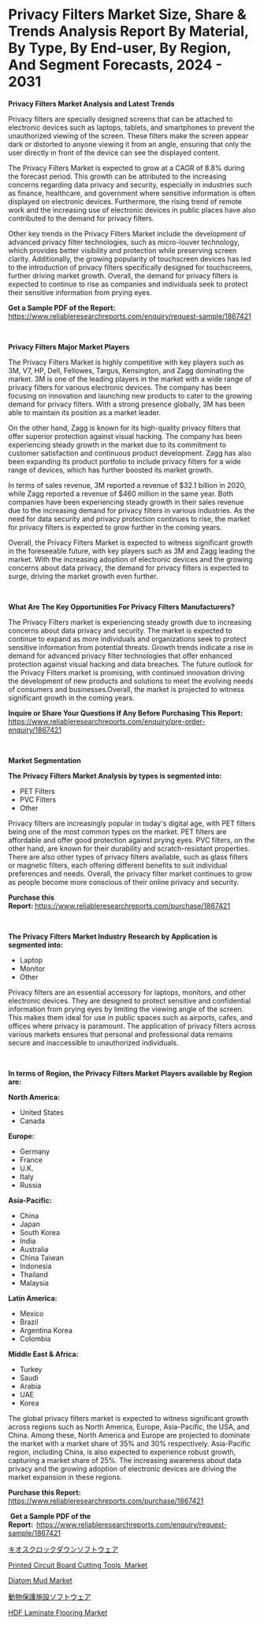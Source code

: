 <p><h1>Privacy Filters Market Size, Share & Trends Analysis Report By Material, By Type, By End-user, By Region, And Segment Forecasts, 2024 - 2031</h1></p><p><strong>Privacy Filters Market Analysis and Latest Trends</strong></p>
<p><p>Privacy filters are specially designed screens that can be attached to electronic devices such as laptops, tablets, and smartphones to prevent the unauthorized viewing of the screen. These filters make the screen appear dark or distorted to anyone viewing it from an angle, ensuring that only the user directly in front of the device can see the displayed content.</p><p>The Privacy Filters Market is expected to grow at a CAGR of 8.8% during the forecast period. This growth can be attributed to the increasing concerns regarding data privacy and security, especially in industries such as finance, healthcare, and government where sensitive information is often displayed on electronic devices. Furthermore, the rising trend of remote work and the increasing use of electronic devices in public places have also contributed to the demand for privacy filters.</p><p>Other key trends in the Privacy Filters Market include the development of advanced privacy filter technologies, such as micro-louver technology, which provides better visibility and protection while preserving screen clarity. Additionally, the growing popularity of touchscreen devices has led to the introduction of privacy filters specifically designed for touchscreens, further driving market growth. Overall, the demand for privacy filters is expected to continue to rise as companies and individuals seek to protect their sensitive information from prying eyes.</p></p>
<p><strong>Get a Sample PDF of the Report:&nbsp;</strong> <a href="https://www.reliableresearchreports.com/enquiry/request-sample/1867421">https://www.reliableresearchreports.com/enquiry/request-sample/1867421</a></p>
<p>&nbsp;</p>
<p><strong>Privacy Filters Major Market Players</strong></p>
<p><p>The Privacy Filters Market is highly competitive with key players such as 3M, V7, HP, Dell, Fellowes, Targus, Kensington, and Zagg dominating the market. 3M is one of the leading players in the market with a wide range of privacy filters for various electronic devices. The company has been focusing on innovation and launching new products to cater to the growing demand for privacy filters. With a strong presence globally, 3M has been able to maintain its position as a market leader.</p><p>On the other hand, Zagg is known for its high-quality privacy filters that offer superior protection against visual hacking. The company has been experiencing steady growth in the market due to its commitment to customer satisfaction and continuous product development. Zagg has also been expanding its product portfolio to include privacy filters for a wide range of devices, which has further boosted its market growth.</p><p>In terms of sales revenue, 3M reported a revenue of $32.1 billion in 2020, while Zagg reported a revenue of $460 million in the same year. Both companies have been experiencing steady growth in their sales revenue due to the increasing demand for privacy filters in various industries. As the need for data security and privacy protection continues to rise, the market for privacy filters is expected to grow further in the coming years.</p><p>Overall, the Privacy Filters Market is expected to witness significant growth in the foreseeable future, with key players such as 3M and Zagg leading the market. With the increasing adoption of electronic devices and the growing concerns about data privacy, the demand for privacy filters is expected to surge, driving the market growth even further.</p></p>
<p>&nbsp;</p>
<p><strong>What Are The Key Opportunities For Privacy Filters Manufacturers?</strong></p>
<p><p>The Privacy Filters market is experiencing steady growth due to increasing concerns about data privacy and security. The market is expected to continue to expand as more individuals and organizations seek to protect sensitive information from potential threats. Growth trends indicate a rise in demand for advanced privacy filter technologies that offer enhanced protection against visual hacking and data breaches. The future outlook for the Privacy Filters market is promising, with continued innovation driving the development of new products and solutions to meet the evolving needs of consumers and businesses.Overall, the market is projected to witness significant growth in the coming years.</p></p>
<p><strong>Inquire or Share Your Questions If Any Before Purchasing This Report:</strong> <a href="https://www.reliableresearchreports.com/enquiry/pre-order-enquiry/1867421">https://www.reliableresearchreports.com/enquiry/pre-order-enquiry/1867421</a></p>
<p>&nbsp;</p>
<p><strong>Market Segmentation</strong></p>
<p><strong>The Privacy Filters Market Analysis by types is segmented into:</strong></p>
<p><ul><li>PET Filters</li><li>PVC Filters</li><li>Other</li></ul></p>
<p><p>Privacy filters are increasingly popular in today's digital age, with PET filters being one of the most common types on the market. PET filters are affordable and offer good protection against prying eyes. PVC filters, on the other hand, are known for their durability and scratch-resistant properties. There are also other types of privacy filters available, such as glass filters or magnetic filters, each offering different benefits to suit individual preferences and needs. Overall, the privacy filter market continues to grow as people become more conscious of their online privacy and security.</p></p>
<p><strong>Purchase this Report:&nbsp;</strong><a href="https://www.reliableresearchreports.com/purchase/1867421">https://www.reliableresearchreports.com/purchase/1867421</a></p>
<p>&nbsp;</p>
<p><strong>The Privacy Filters Market Industry Research by Application is segmented into:</strong></p>
<p><ul><li>Laptop</li><li>Monitor</li><li>Other</li></ul></p>
<p><p>Privacy filters are an essential accessory for laptops, monitors, and other electronic devices. They are designed to protect sensitive and confidential information from prying eyes by limiting the viewing angle of the screen. This makes them ideal for use in public spaces such as airports, cafes, and offices where privacy is paramount. The application of privacy filters across various markets ensures that personal and professional data remains secure and inaccessible to unauthorized individuals.</p></p>
<p>&nbsp;</p>
<p><strong>In terms of Region, the Privacy Filters Market Players available by Region are:</strong></p>
<p>
    <p> <strong> North America: </strong>
        <ul>
            <li>United States</li>
            <li>Canada</li>
        </ul>
        </p> 
    <p> <strong> Europe: </strong>
        <ul>
            <li>Germany</li>
            <li>France</li>
            <li>U.K.</li>
            <li>Italy</li>
            <li>Russia</li>
        </ul>
        </p> 
    <p> <strong> Asia-Pacific: </strong>
        <ul>
            <li>China</li>
            <li>Japan</li>
            <li>South Korea</li>
            <li>India</li>
            <li>Australia</li>
            <li>China Taiwan</li>
            <li>Indonesia</li>
            <li>Thailand</li>
            <li>Malaysia</li>
        </ul>
        </p> 
    <p> <strong> Latin America: </strong>
        <ul>
            <li>Mexico</li>
            <li>Brazil</li>
            <li>Argentina Korea</li>
            <li>Colombia</li>
        </ul>
        </p> 
    <p> <strong> Middle East & Africa: </strong>
        <ul>
            <li>Turkey</li>
            <li>Saudi</li>
            <li>Arabia</li>
            <li>UAE</li>
            <li>Korea</li>
        </ul>
    </p>
    </p>
<p><p>The global privacy filters market is expected to witness significant growth across regions such as North America, Europe, Asia-Pacific, the USA, and China. Among these, North America and Europe are projected to dominate the market with a market share of 35% and 30% respectively. Asia-Pacific region, including China, is also expected to experience robust growth, capturing a market share of 25%. The increasing awareness about data privacy and the growing adoption of electronic devices are driving the market expansion in these regions.</p></p>
<p><strong>Purchase this Report: </strong><a href="https://www.reliableresearchreports.com/purchase/1867421">https://www.reliableresearchreports.com/purchase/1867421</a></p>
<p>&nbsp;<strong>Get a Sample PDF of the Report:&nbsp;&nbsp;</strong><a href="https://www.reliableresearchreports.com/enquiry/request-sample/1867421">https://www.reliableresearchreports.com/enquiry/request-sample/1867421</a></p>
<p><strong></strong></p>
<p><p><a href="https://github.com/moulafa/Market-Research-Report-List-1/blob/main/51904416093.md">キオスクロックダウンソフトウェア</a></p><p><a href="https://issuu.com/reportprime-2/docs/printed-circuit-board-cutting-tools-market-size-20">Printed Circuit Board Cutting Tools  Market</a></p><p><a href="https://github.com/jaidynmorantestelletmjzya/Market-Research-Report-List-1/blob/main/diatom-mud-market.md">Diatom Mud Market</a></p><p><a href="https://github.com/SantosDicki04/Market-Research-Report-List-1/blob/main/46640236094.md">動物保護施設ソフトウェア</a></p><p><a href="https://github.com/ruddyyedelwadw/Market-Research-Report-List-1/blob/main/hdf-laminate-flooring-market.md">HDF Laminate Flooring Market</a></p></p>